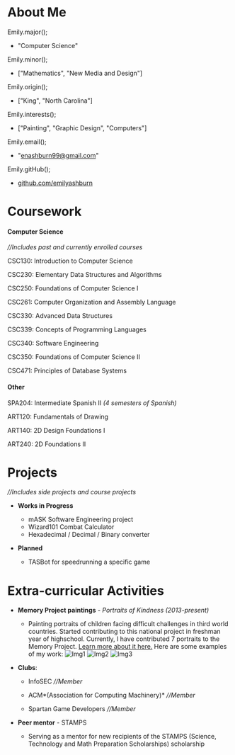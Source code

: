 # About Me
        
Emily.major();
  - "Computer Science"
  
Emily.minor();
  - ["Mathematics", "New Media and Design"]
  
Emily.origin();
  - ["King", "North Carolina"]
  
Emily.interests();
  - ["Painting", "Graphic Design", "Computers"]
  
Emily.email();
  - "enashburn99@gmail.com"
  
Emily.gitHub();
  - [github.com/emilyashburn](https://github.com/emilyashburn)
                
# Coursework
#### Computer Science
*//Includes past and currently enrolled courses*

CSC130: Introduction to Computer Science

CSC230: Elementary Data Structures and Algorithms

CSC250: Foundations of Computer Science I

CSC261: Computer Organization and Assembly Language

CSC330: Advanced Data Structures

CSC339: Concepts of Programming Languages

CSC340: Software Engineering

CSC350: Foundations of Computer Science II

CSC471: Principles of Database Systems


#### Other
SPA204: Intermediate Spanish II *(4 semesters of Spanish)*

ART120: Fundamentals of Drawing

ART140: 2D Design Foundations I

ART240: 2D Foundations II
                
# Projects

*//Includes side projects and course projects*

- **Works in Progress**

  - mASK Software Engineering project
  - Wizard101 Combat Calculator
  - Hexadecimal / Decimal / Binary converter

- **Planned**

  - TASBot for speedrunning a specific game

# Extra-curricular Activities
- **Memory Project paintings** - *Portraits of Kindness (2013-present)*
  * Painting portraits of children facing difficult challenges in third world countries. Started contributing to this national project in freshman year of highschool. Currently, I have contributed 7 portraits to the Memory Project. [Learn more about it here.](https://www.memoryproject.org/) Here are some examples of my work:
        ![Img1](https://imgur.com/8PjN2gS.png)
        ![Img2](https://imgur.com/hUq1noI.png)
        ![Img3](https://imgur.com/0KNIKcC.png)
        
        
- **Clubs**: 
  * InfoSEC *//Member*
        
  * ACM*(Association for Computing Machinery)* *//Member*
        
  * Spartan Game Developers *//Member*

- **Peer mentor** - STAMPS
  - Serving as a mentor for new recipients of the STAMPS (Science, Technology and Math Preparation Scholarships) scholarship
